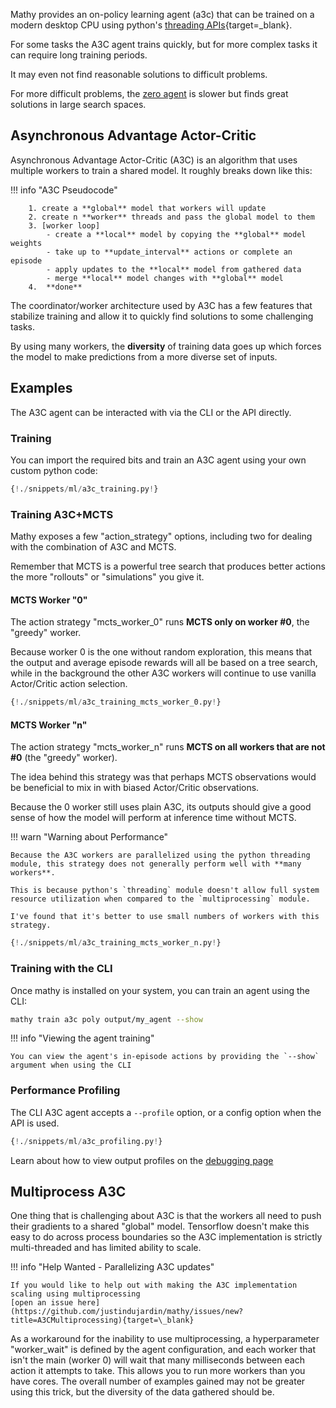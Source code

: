 Mathy provides an on-policy learning agent (a3c) that can be trained on a modern desktop CPU using python's [threading APIs](https://docs.python.org/3.6/library/threading.html#module-threading){target=\_blank}.

For some tasks the A3C agent trains quickly, but for more complex tasks it can require long training periods.

It may even not find reasonable solutions to difficult problems.

For more difficult problems, the [zero agent](/ml/zero) is slower but finds great solutions in large search spaces.

## Asynchronous Advantage Actor-Critic

Asynchronous Advantage Actor-Critic (A3C) is an algorithm that uses multiple workers to train a shared model. It roughly breaks down like this:

!!! info "A3C Pseudocode"

        1. create a **global** model that workers will update
        2. create n **worker** threads and pass the global model to them
        3. [worker loop]
            - create a **local** model by copying the **global** model weights
            - take up to **update_interval** actions or complete an episode
            - apply updates to the **local** model from gathered data
            - merge **local** model changes with **global** model
        4.  **done**

The coordinator/worker architecture used by A3C has a few features that stabilize training and allow it to quickly find solutions to some challenging tasks.

By using many workers, the **diversity** of training data goes up which forces the model to make predictions from a more diverse set of inputs.

## Examples

The A3C agent can be interacted with via the CLI or the API directly.

### Training

You can import the required bits and train an A3C agent using your own custom python code:

```python
{!./snippets/ml/a3c_training.py!}
```

### Training A3C+MCTS

Mathy exposes a few "action_strategy" options, including two for dealing with the combination of A3C and MCTS.

Remember that MCTS is a powerful tree search that produces better actions the more "rollouts" or "simulations" you give it.

#### MCTS Worker "0"

The action strategy "mcts_worker_0" runs **MCTS only on worker #0**, the "greedy" worker.

Because worker 0 is the one without random exploration, this means that the output and average episode rewards will all be based on a tree search, while in the background the other A3C workers will continue to use vanilla Actor/Critic action selection.

```python
{!./snippets/ml/a3c_training_mcts_worker_0.py!}
```

#### MCTS Worker "n"

The action strategy "mcts_worker_n" runs **MCTS on all workers that are not #0** (the "greedy" worker).

The idea behind this strategy was that perhaps MCTS observations would be beneficial to mix in with biased Actor/Critic observations.

Because the 0 worker still uses plain A3C, its outputs should give a good sense of how the model will perform at inference time without MCTS.

!!! warn "Warning about Performance"

    Because the A3C workers are parallelized using the python threading module, this strategy does not generally perform well with **many workers**.

    This is because python's `threading` module doesn't allow full system resource utilization when compared to the `multiprocessing` module.

    I've found that it's better to use small numbers of workers with this strategy.

```python
{!./snippets/ml/a3c_training_mcts_worker_n.py!}
```

### Training with the CLI

Once mathy is installed on your system, you can train an agent using the CLI:

```bash
mathy train a3c poly output/my_agent --show
```

!!! info "Viewing the agent training"

    You can view the agent's in-episode actions by providing the `--show` argument when using the CLI

### Performance Profiling

The CLI A3C agent accepts a `--profile` option, or a config option when the API is used.

```python
{!./snippets/ml/a3c_profiling.py!}
```

Learn about how to view output profiles on the [debugging page](/ml/debugging/#snakeviz)

## Multiprocess A3C

One thing that is challenging about A3C is that the workers all need to push their gradients
to a shared "global" model. Tensorflow doesn't make this easy to do across process boundaries
so the A3C implementation is strictly multi-threaded and has limited ability to scale.

!!! info "Help Wanted - Parallelizing A3C updates"

    If you would like to help out with making the A3C implementation scaling using multiprocessing
    [open an issue here](https://github.com/justindujardin/mathy/issues/new?title=A3CMultiprocessing){target=\_blank}

As a workaround for the inability to use multiprocessing, a hyperparameter "worker_wait" is
defined by the agent configuration, and each worker that isn't the main (worker 0) will wait
that many milliseconds between each action it attempts to take. This allows you to run more
workers than you have cores. The overall number of examples gained may not be greater using this
trick, but the diversity of the data gathered should be.
